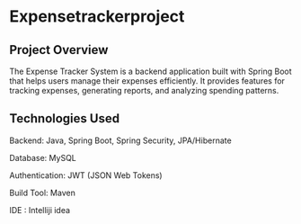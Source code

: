 # Expensetrackerproject
## Project Overview
The Expense Tracker System is a backend application built with Spring Boot that helps users manage their expenses efficiently. It provides features for tracking expenses, generating reports, and analyzing spending patterns.
## Technologies Used
Backend: Java, Spring Boot, Spring Security, JPA/Hibernate 


Database: MySQL


Authentication: JWT (JSON Web Tokens)


Build Tool: Maven


IDE : Intelliji idea
